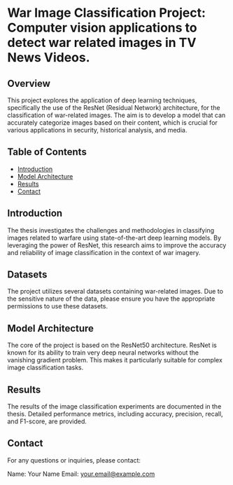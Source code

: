 # War Image Classification Project: Computer vision applications to detect war related images in TV News Videos.

## Overview
This project explores the application of deep learning techniques, specifically the use of the ResNet (Residual Network) architecture, for the classification of war-related images. The aim is to develop a model that can accurately categorize images based on their content, which is crucial for various applications in security, historical analysis, and media.

## Table of Contents
- [Introduction](#introduction)
- [Model Architecture](#model-architecture)
- [Results](#results)
- [Contact](#contact)

## Introduction
The thesis investigates the challenges and methodologies in classifying images related to warfare using state-of-the-art deep learning models. By leveraging the power of ResNet, this research aims to improve the accuracy and reliability of image classification in the context of war imagery.

## Datasets

The project utilizes several datasets containing war-related images. Due to the sensitive nature of the data, please ensure you have the appropriate permissions to use these datasets.

## Model Architecture

The core of the project is based on the ResNet50 architecture. ResNet is known for its ability to train very deep neural networks without the vanishing gradient problem. This makes it particularly suitable for complex image classification tasks.

## Results

The results of the image classification experiments are documented in the thesis. Detailed performance metrics, including accuracy, precision, recall, and F1-score, are provided.

## Contact

For any questions or inquiries, please contact:

Name: Your Name
Email: your.email@example.com
